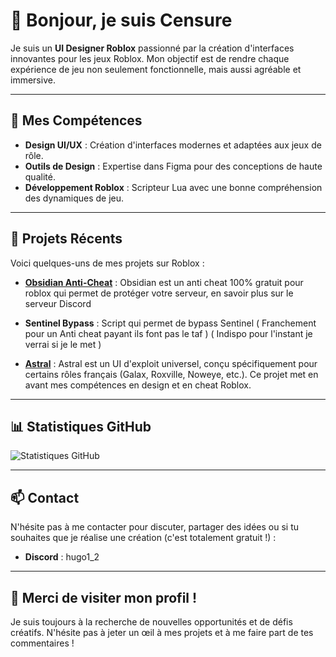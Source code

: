 # 👋 Bonjour, je suis Censure

Je suis un **UI Designer Roblox** passionné par la création d'interfaces innovantes pour les jeux Roblox. Mon objectif est de rendre chaque expérience de jeu non seulement fonctionnelle, mais aussi agréable et immersive.

---

## 🎨 Mes Compétences

- **Design UI/UX** : Création d'interfaces modernes et adaptées aux jeux de rôle.
- **Outils de Design** : Expertise dans Figma pour des conceptions de haute qualité.
- **Développement Roblox** : Scripteur Lua avec une bonne compréhension des dynamiques de jeu.

---

## 🚀 Projets Récents

Voici quelques-uns de mes projets sur Roblox :

- **[Obsidian Anti-Cheat](https://discord.wf/obsidianac)** : Obsidian est un anti cheat 100% gratuit pour roblox qui permet de protéger votre serveur, en savoir plus sur le serveur Discord

- **Sentinel Bypass** : Script qui permet de bypass Sentinel ( Franchement pour un Anti cheat payant ils font pas le taf ) ( Indispo pour l'instant je verrai si je le met )

- **[Astral](https://github.com/Censur-e/Astral)** : Astral est un UI d'exploit universel, conçu spécifiquement pour certains rôles français (Galax, Roxville, Noweye, etc.). Ce projet met en avant mes compétences en design et en cheat Roblox.

---

## 📊 Statistiques GitHub

![Statistiques GitHub](https://github-readme-stats.vercel.app/api?username=Censur-e&show_icons=true&theme=radical)

---

## 📫 Contact

N'hésite pas à me contacter pour discuter, partager des idées ou si tu souhaites que je réalise une création (c'est totalement gratuit !) :

- **Discord** : hugo1_2

---

## 🌟 Merci de visiter mon profil !

Je suis toujours à la recherche de nouvelles opportunités et de défis créatifs. N'hésite pas à jeter un œil à mes projets et à me faire part de tes commentaires !
